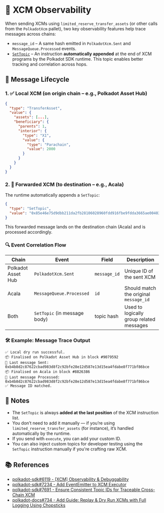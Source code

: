 # 🔭 XCM Observability

When sending XCMs using `limited_reserve_transfer_assets` (or other calls from the `PolkadotXcm` pallet), two key observability features help trace messages across chains:

* `message_id` – A same hash emitted in `PolkadotXcm.Sent` and `MessageQueue.Processed` events.
* [`SetTopic`](https://paritytech.github.io/polkadot-sdk/master/staging_xcm/v5/opaque/type.Instruction.html#variant.SetTopic) – An instruction **automatically appended** at the end of XCM programs by the Polkadot SDK runtime. This topic enables better tracking and correlation across hops.

## 🔄 Message Lifecycle

### 1. ✅ Local XCM (on origin chain – e.g., Polkadot Asset Hub)

```json
{
  "type": "TransferAsset",
  "value": {
    "assets": [...],
    "beneficiary": {
      "parents": 1,
      "interior": {
        "type": "X1",
        "value": {
          "type": "Parachain",
          "value": 2000
        }
      }
    }
  }
}
```

### 2. 🚀 Forwarded XCM (to destination – e.g., Acala)

The runtime automatically appends a `SetTopic`:

```json
{
  "type": "SetTopic",
  "value": "0x85e46e75d9dbb211da2fb28106028960fdd916fbe9fdda3665ae00403abe2aae"
}
```

This forwarded message lands on the destination chain (Acala) and is processed accordingly.

### 🔍 Event Correlation Flow

| Chain              | Event                        | Field        | Description                              |
| ------------------ | ---------------------------- | ------------ | ---------------------------------------- |
| Polkadot Asset Hub | `PolkadotXcm.Sent`           | `message_id` | Unique ID of the sent XCM                |
| Acala              | `MessageQueue.Processed`     | `id`         | Should match the original `message_id`   |
| Both               | `SetTopic` (in message body) | topic hash   | Used to logically group related messages |

### 🛠 Example: Message Trace Output

```console
✅ Local dry run successful.
📦 Finalised on Polkadot Asset Hub in block #9079592
📣 Last message Sent: 0xb4b8d2c87622cbad983d8f2c92bfe28e12d587e13d15ea4fdabe8f771bf86bce
📦 Finalised on Acala in block #8826386
📣 Last message Processed: 0xb4b8d2c87622cbad983d8f2c92bfe28e12d587e13d15ea4fdabe8f771bf86bce
✅ Message ID matched.
```

## 🧠 Notes

* The `SetTopic` is always **added at the last position** of the XCM instruction list.
* You don’t need to add it manually — if you’re using `limited_reserve_transfer_assets` (for instance), it’s handled automatically by the runtime.
* If you send with `execute`, you can add your custom ID.
* You can also inject custom topics for developer testing using the `SetTopic` instruction manually if you're crafting raw XCM.

## 📚 References

* [polkadot-sdk#6119 - [XCM] Observability & Debuggability](https://github.com/paritytech/polkadot-sdk/issues/6119)
* [polkadot-sdk#7234 - Add EventEmitter to XCM Executor](https://github.com/paritytech/polkadot-sdk/pull/7234)
* [polkadot-sdk#7691 - Ensure Consistent Topic IDs for Traceable Cross-Chain XCM](https://github.com/paritytech/polkadot-sdk/pull/7691)
* [polkadot-docs#734 - Add Guide: Replay & Dry Run XCMs with Full Logging Using Chopsticks](https://github.com/polkadot-developers/polkadot-docs/pull/734)
